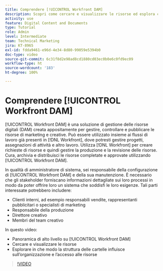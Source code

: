 ```yaml
---
title: Comprendere [!UICONTROL Workfront DAM]
description: Scopri come cercare e visualizzare le risorse ed esplora come la struttura di cartelle influisce sull’organizzazione delle risorse e sull’accesso a [!UICONTROL Workfront DAM].
activity: use
feature: Digital Content and Documents
type: Tutorial
role: Admin
level: Intermediate
team: Technical Marketing
jira: KT-8965
exl-id: fdda9461-e96d-4e34-8d80-99059e5394b0
doc-type: video
source-git-commit: 6c31f8d2e98ad8cd1880cd03ec0b0e6c0fd9ec09
workflow-type: ht
source-wordcount: '183'
ht-degree: 100%

---
```


# Comprendere [!UICONTROL Workfront DAM]

[!UICONTROL Workfront DAM] è una soluzione di gestione delle risorse digitali (DAM) creata appositamente per gestire, controllare e pubblicare le risorse di marketing e creative. Può essere utilizzato insieme ai flussi di lavoro già presenti in [!DNL Workfront], dove potresti gestire progetti, assegnazioni di attività e altro lavoro. Utilizza [!DNL Workfront] per creare richieste di risorse e quindi gestire la produzione e la revisione delle risorse. Cura, archivia e distribuisci le risorse completate e approvate utilizzando [!UICONTROL Workfront DAM].


In qualità di amministratore di sistema, sei responsabile della configurazione di [!UICONTROL Workfront DAM] e della sua manutenzione. È necessario che gli stakeholder forniscano informazioni dettagliate sui loro processi in modo da poter offrire loro un sistema che soddisfi le loro esigenze. Tali parti interessate potrebbero includere:

* Clienti interni, ad esempio responsabili vendite, rappresentanti pubblicitari o specialisti di marketing
* Responsabile della produzione
* Direttore creativo
* Membri del team creativo

In questo video:

* Panoramica di alto livello su [!UICONTROL Workfront DAM]
* Cercare e visualizzare le risorse
* Esplorare in che modo la struttura delle cartelle influisce sull’organizzazione e l’accesso alle risorse

>[!VIDEO](https://video.tv.adobe.com/v/335228/?quality=12&learn=on)
